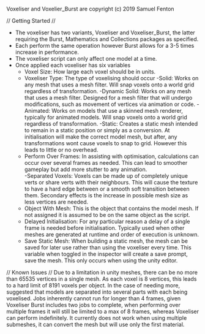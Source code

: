 Voxeliser and Voxelier_Burst are copyright (c) 2019 Samuel Fenton

// Getting Started //
- The voxeliser has two variants, Voxeliser and Voxeliser_Burst, the latter requiring the Burst, Mathematics and Collections packages as specified.
- Each perform the same operation however Burst allows for a 3-5 times increase in performance.
- The voxeliser script can only affect one model at a time.
- Once applied each voxeliser has six variables
	- Voxel Size: How large each voxel should be in units.
	- Voxeliser Type: The type of voxelising should occur
		-Solid: Works on any mesh that uses a mesh filter. Will snap voxels onto a world grid regardless of transformation.
		-Dynamic Solid: Works on any mesh that uses a mesh filter. Designed for a mesh filter that will undergo modifications, such as movement of vertices via animation or code. 
		-Animated: Works on models that use a skinned mesh renderer, typically for animated models. Will snap voxels onto a world grid regardless of transformation.
		-Static: Creates a static mesh intended to remain in a static position or simply as a conversion. At initialisation will make the correct model mesh, but after, any transformations wont cause voxels to snap to grid. However this leads to little or no overhead.  
	- Perform Over Frames: In assisting with optimisation, calculations can occur over several frames as needed. This can lead to smoother gameplay but add more stutter to any animation.  
	-Separated Voxels: Voxels can be made up of completely unique verts or share verts with their neighbours. This will cause the texture to have a hard edge between or a smooth soft transition between them. Secondary effects is the increase in possible mesh size as less vertices are needed.
	- Object With Mesh: This is the object that contains the model mesh. If not assigned it is assumed to be on the same object as the script.
	- Delayed Initialisation: For any particular reason a delay of a single frame is needed before initialisation. Typically used when other meshes are generated at runtime and order of execution is unknown.
	- Save Static Mesh: When building a static mesh, the mesh can be saved for later use rather than using the voxeliser every time. This variable when toggled in the inspector will create a save prompt, save the mesh. This only occurs when using the unity editor.

// Known Issues //
Due to a limitation in unity meshes, there can be no more than 65535 vertices in a single mesh. As each voxel is 8 vertices, this leads to a hard limit of 8191 voxels per object. In the case of needing more, suggested that models are separated into several parts with each being voxelised.
Jobs inherently cannot run for longer than 4 frames, given Voxeliser Burst includes two jobs to complete, when performing over multiple frames it will still be limited to a max of 8 frames, whereas Voxeliser can perform indefinitely.
It currently does not work when using multiple submeshes, it can convert the mesh but will use only the first material.
